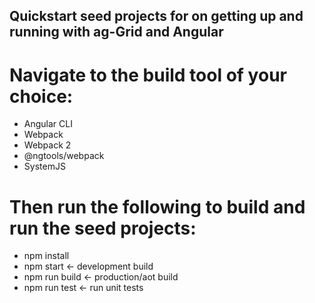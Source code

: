 ## Quickstart seed projects for on getting up and running with ag-Grid and Angular

# Navigate to the build tool of your choice: 
* Angular CLI
* Webpack
* Webpack 2
* @ngtools/webpack
* SystemJS

# Then run the following to build and run the seed projects:

* npm install
* npm start         <- development build
* npm run build     <- production/aot build
* npm run test      <- run unit tests
